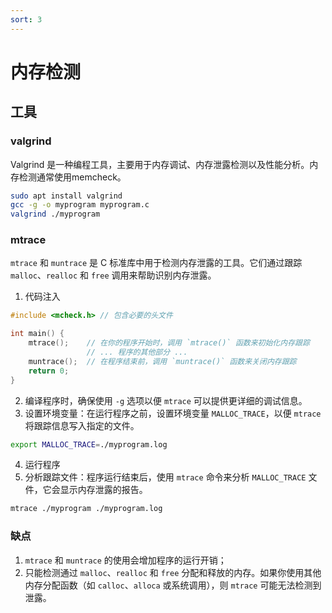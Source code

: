 ```yaml
---
sort: 3
---
```


# 内存检测

## 工具

### valgrind

Valgrind 是一种编程工具，主要用于内存调试、内存泄露检测以及性能分析。内存检测通常使用memcheck。

```bash
sudo apt install valgrind
gcc -g -o myprogram myprogram.c
valgrind ./myprogram
```


### mtrace

`mtrace` 和 `muntrace` 是 C 标准库中用于检测内存泄露的工具。它们通过跟踪 `malloc`、`realloc` 和 `free` 调用来帮助识别内存泄露。

1. 代码注入
```c
#include <mcheck.h> // 包含必要的头文件

int main() {
    mtrace();    // 在你的程序开始时，调用 `mtrace()` 函数来初始化内存跟踪
                 // ... 程序的其他部分 ...
    muntrace();  // 在程序结束前，调用 `muntrace()` 函数来关闭内存跟踪
    return 0;
}
```
2. 编译程序时，确保使用 `-g` 选项以便 `mtrace` 可以提供更详细的调试信息。
3. 设置环境变量：在运行程序之前，设置环境变量 `MALLOC_TRACE`，以便 `mtrace` 将跟踪信息写入指定的文件。
```bash
export MALLOC_TRACE=./myprogram.log
```
4. 运行程序
5. 分析跟踪文件：程序运行结束后，使用 `mtrace` 命令来分析 `MALLOC_TRACE` 文件，它会显示内存泄露的报告。
```bash
mtrace ./myprogram ./myprogram.log
```
### 缺点

1. `mtrace` 和 `muntrace` 的使用会增加程序的运行开销；
2. 只能检测通过 `malloc`、`realloc` 和 `free` 分配和释放的内存。如果你使用其他内存分配函数（如 `calloc`、`alloca` 或系统调用），则 `mtrace` 可能无法检测到泄露。
